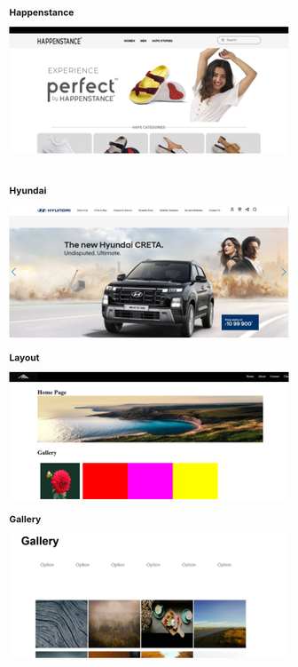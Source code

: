 <h3>Happenstance</h3>

<a href="https://github.com/Ankitmahajna022/CSS-project/tree/main/Happenstance"><img src="Happenstance.png"></a>

<br>

<h3>Hyundai</h3>

<a href="https://github.com/Ankitmahajna022/CSS-project/tree/main/Hyundai"><img src="Hyundai.png"></a>
<br>
<h3>Layout</h3>

<a href="https://github.com/Ankitmahajna022/CSS-project/tree/main/Layout"><img src="Screenshot 2024-12-19 154649.png"></a>
<br>
<h3>Gallery</h3>

<a href="https://app.netlify.com/sites/whimsical-pithivier-ee8eba/overview"><img src="Screenshot 2024-12-20 101844.png"></a>



